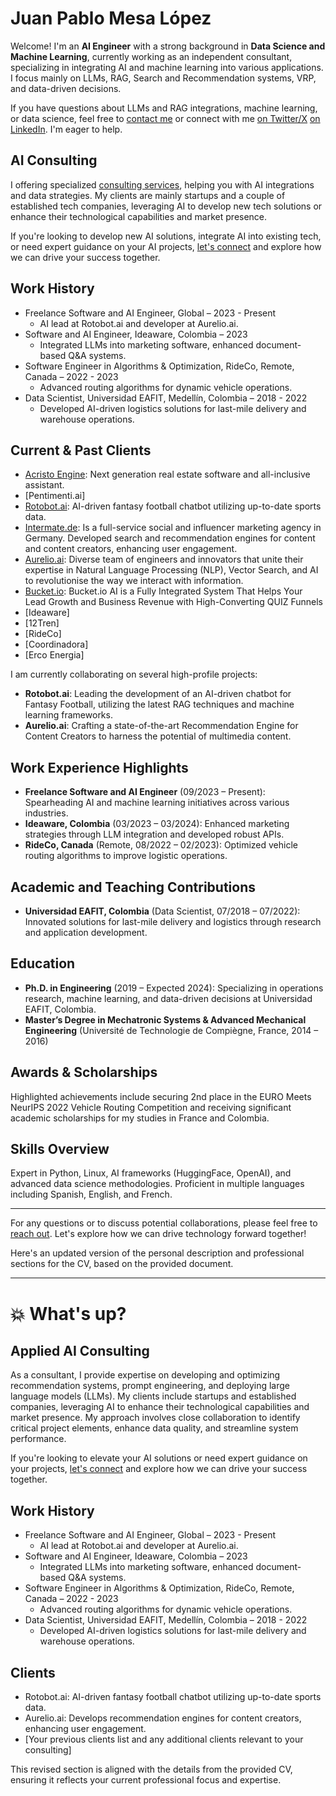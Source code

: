 # Juan Pablo Mesa López

Welcome! I'm an **AI Engineer** with a strong background in **Data Science and Machine Learning**, currently working as an independent consultant, specializing in integrating AI and machine learning into various applications. I focus mainly on LLMs, RAG, Search and Recommendation systems, VRP, and data-driven decisions. 

If you have questions about LLMs and RAG integrations, machine learning, or data science, feel free to [contact me](mailto:mesax1@gmail.com) or connect with me [on Twitter/X](https://twitter.com/juanpml_) [on LinkedIn](http://www.linkedin.com/in/juan-pablo-mesa-lopez-1633b8148). I'm eager to help.


## AI Consulting

I offering specialized [consulting services](./services.md), helping you with AI integrations and data strategies. My clients are mainly startups and a couple of established tech companies, leveraging AI to develop new tech solutions or enhance their technological capabilities and market presence.

If you're looking to develop new AI solutions, integrate AI into existing tech, or need expert guidance on your AI projects, [let's connect](mailto:mesax1@gmail.com) and explore how we can drive your success together.

## Work History

- Freelance Software and AI Engineer, Global – 2023 - Present
  - AI lead at Rotobot.ai and developer at Aurelio.ai.
- Software and AI Engineer, Ideaware, Colombia – 2023
  - Integrated LLMs into marketing software, enhanced document-based Q&A systems.
- Software Engineer in Algorithms & Optimization, RideCo, Remote, Canada – 2022 - 2023
  - Advanced routing algorithms for dynamic vehicle operations.
- Data Scientist, Universidad EAFIT, Medellín, Colombia – 2018 - 2022
  - Developed AI-driven logistics solutions for last-mile delivery and warehouse operations.


## Current & Past Clients
- [Acristo Engine](https://acristoengine.com/): Next generation real estate software and all-inclusive assistant.
- [Pentimenti.ai]
- [Rotobot.ai](https://rotobot.ai/): AI-driven fantasy football chatbot utilizing up-to-date sports data.
- [Intermate.de](https://www.intermate.de/): Is a full-service social and influencer marketing agency in Germany. Developed search and recommendation engines for content and content creators, enhancing user engagement.
- [Aurelio.ai](https://www.aurelio.ai/): Diverse team of engineers and innovators that unite their expertise in Natural Language Processing (NLP), Vector Search, and AI to revolutionise the way we interact with information.
- [Bucket.io](https://bucket.io/3/): Bucket.io AI is a Fully Integrated System That Helps Your Lead Growth and Business Revenue with High-Converting QUIZ Funnels
- [Ideaware]
- [12Tren]
- [RideCo]
- [Coordinadora]
- [Erco Energia]

I am currently collaborating on several high-profile projects:
- **Rotobot.ai**: Leading the development of an AI-driven chatbot for Fantasy Football, utilizing the latest RAG techniques and machine learning frameworks.
- **Aurelio.ai**: Crafting a state-of-the-art Recommendation Engine for Content Creators to harness the potential of multimedia content.

## Work Experience Highlights

- **Freelance Software and AI Engineer** (09/2023 – Present): Spearheading AI and machine learning initiatives across various industries.
- **Ideaware, Colombia** (03/2023 – 03/2024): Enhanced marketing strategies through LLM integration and developed robust APIs.
- **RideCo, Canada** (Remote, 08/2022 – 02/2023): Optimized vehicle routing algorithms to improve logistic operations.

## Academic and Teaching Contributions

- **Universidad EAFIT, Colombia** (Data Scientist, 07/2018 – 07/2022): Innovated solutions for last-mile delivery and logistics through research and application development.

## Education

- **Ph.D. in Engineering** (2019 – Expected 2024): Specializing in operations research, machine learning, and data-driven decisions at Universidad EAFIT, Colombia.
- **Master’s Degree in Mechatronic Systems & Advanced Mechanical Engineering** (Université de Technologie de Compiègne, France, 2014 – 2016)

## Awards & Scholarships

Highlighted achievements include securing 2nd place in the EURO Meets NeurIPS 2022 Vehicle Routing Competition and receiving significant academic scholarships for my studies in France and Colombia.

## Skills Overview

Expert in Python, Linux, AI frameworks (HuggingFace, OpenAI), and advanced data science methodologies. Proficient in multiple languages including Spanish, English, and French.

---

For any questions or to discuss potential collaborations, please feel free to [reach out](mailto:mesax1@gmail.com). Let's explore how we can drive technology forward together!

Here's an updated version of the personal description and professional sections for the CV, based on the provided document.

---

# :boom: What's up?





## Applied AI Consulting

As a consultant, I provide expertise on developing and optimizing recommendation systems, prompt engineering, and deploying large language models (LLMs). My clients include startups and established companies, leveraging AI to enhance their technological capabilities and market presence. My approach involves close collaboration to identify critical project elements, enhance data quality, and streamline system performance.

If you're looking to elevate your AI solutions or need expert guidance on your projects, [let's connect](mailto:mesax1@gmail.com) and explore how we can drive your success together.

## Work History

- Freelance Software and AI Engineer, Global – 2023 - Present
  - AI lead at Rotobot.ai and developer at Aurelio.ai.
- Software and AI Engineer, Ideaware, Colombia – 2023
  - Integrated LLMs into marketing software, enhanced document-based Q&A systems.
- Software Engineer in Algorithms & Optimization, RideCo, Remote, Canada – 2022 - 2023
  - Advanced routing algorithms for dynamic vehicle operations.
- Data Scientist, Universidad EAFIT, Medellín, Colombia – 2018 - 2022
  - Developed AI-driven logistics solutions for last-mile delivery and warehouse operations.

## Clients

- Rotobot.ai: AI-driven fantasy football chatbot utilizing up-to-date sports data.
- Aurelio.ai: Develops recommendation engines for content creators, enhancing user engagement.
- [Your previous clients list and any additional clients relevant to your consulting]

This revised section is aligned with the details from the provided CV, ensuring it reflects your current professional focus and expertise.